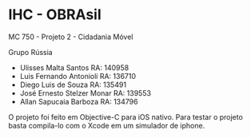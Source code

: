 IHC - OBRAsil
===========
MC 750 - Projeto 2 - Cidadania Móvel

Grupo Rússia
- Ulisses Malta Santos         RA: 140958
- Luis Fernando Antonioli      RA: 136710
- Diego Luis de Souza          RA: 135491
- José Ernesto Stelzer Monar   RA: 139553
- Allan Sapucaia Barboza       RA: 134796

O projeto foi feito em Objective-C para iOS nativo.
Para testar o projeto basta compila-lo com o Xcode em um simulador de iphone.
